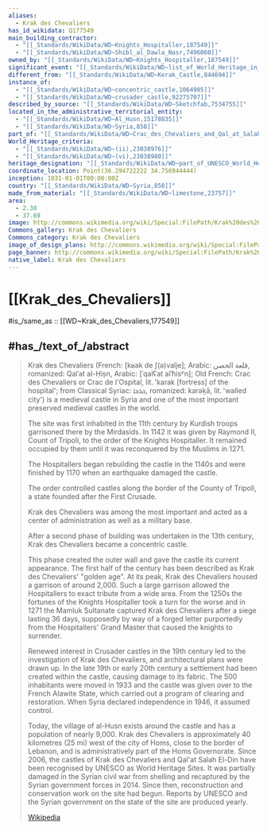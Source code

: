```yaml
---
aliases:
  - Krak des Chevaliers
has_id_wikidata: Q177549
main_building_contractor:
  - "[[_Standards/WikiData/WD~Knights_Hospitaller,187549]]"
  - "[[_Standards/WikiData/WD~Shibl_al_Dawla_Nasr,7496060]]"
owned_by: "[[_Standards/WikiData/WD~Knights_Hospitaller,187549]]"
significant_event: "[[_Standards/WikiData/WD~list_of_World_Heritage_in_Danger,222384]]"
different_from: "[[_Standards/WikiData/WD~Kerak_Castle,844694]]"
instance_of:
  - "[[_Standards/WikiData/WD~concentric_castle,1064905]]"
  - "[[_Standards/WikiData/WD~crusader_castle,92275707]]"
described_by_source: "[[_Standards/WikiData/WD~Sketchfab,7534755]]"
located_in_the_administrative_territorial_entity:
  - "[[_Standards/WikiData/WD~Al_Husn,15178835]]"
  - "[[_Standards/WikiData/WD~Syria,858]]"
part_of: "[[_Standards/WikiData/WD~Crac_des_Chevaliers_and_Qal_at_Salah_El_Din,15604681]]"
World_Heritage_criteria:
  - "[[_Standards/WikiData/WD~(ii),23038976]]"
  - "[[_Standards/WikiData/WD~(vi),23038980]]"
heritage_designation: "[[_Standards/WikiData/WD~part_of_UNESCO_World_Heritage_Site,43113623]]"
coordinate_location: Point(36.294722222 34.756944444)
inception: 1031-01-01T00:00:00Z
country: "[[_Standards/WikiData/WD~Syria,858]]"
made_from_material: "[[_Standards/WikiData/WD~limestone,23757]]"
area:
  - 2.38
  - 37.69
image: http://commons.wikimedia.org/wiki/Special:FilePath/Krak%20des%20Chevaliers%2001.jpg
Commons_gallery: Krak des Chevaliers
Commons_category: Krak des Chevaliers
image_of_design_plans: http://commons.wikimedia.org/wiki/Special:FilePath/Krak%20des%20chevaliers%20-%20plan.jpg
page_banner: http://commons.wikimedia.org/wiki/Special:FilePath/Krak%20des%20Chevaliers%20banner.jpg
native_label: Krak des Chevaliers
---
```


# [[Krak_des_Chevaliers]] 

#is_/same_as :: [[WD~Krak_des_Chevaliers,177549]] 

## #has_/text_of_/abstract 

> Krak des Chevaliers (French: [kʁak de ʃ(ə)valje]; Arabic: قلعة الحصن, romanized: Qalʿat al-Ḥiṣn, 
> Arabic: [ˈqalʕat alˈħisˤn]; Old French: Crac des Chevaliers or Crac de l'Ospital, 
> lit. 'karak [fortress] of the hospital'; from Classical Syriac: ܟܪܟܐ, romanized: karəḵā, lit. 'walled city') 
> is a medieval castle in Syria and one of the most important preserved medieval castles in the world. 
> 
> The site was first inhabited in the 11th century by Kurdish troops 
> garrisoned there by the Mirdasids. 
> In 1142 it was given by Raymond II, Count of Tripoli, to the order of the Knights Hospitaller. 
> It remained occupied by them until it was reconquered by the Muslims in 1271.
>
> The Hospitallers began rebuilding the castle in the 1140s 
> and were finished by 1170 when an earthquake damaged the castle. 
> 
> The order controlled castles along the border of the County of Tripoli, 
> a state founded after the First Crusade. 
> 
> Krak des Chevaliers was among the most important 
> and acted as a center of administration as well as a military base. 
> 
> After a second phase of building was undertaken in the 13th century, 
> Krak des Chevaliers became a concentric castle. 
> 
> This phase created the outer wall and gave the castle its current appearance. The first half of the century has been described as Krak des Chevaliers' "golden age". At its peak, Krak des Chevaliers housed a garrison of around 2,000. Such a large garrison allowed the Hospitallers to exact tribute from a wide area. From the 1250s the fortunes of the Knights Hospitaller took a turn for the worse and in 1271 the Mamluk Sultanate captured Krak des Chevaliers after a siege lasting 36 days, supposedly by way of a forged letter purportedly from the Hospitallers' Grand Master that caused the knights to surrender.
>
> Renewed interest in Crusader castles in the 19th century led to the investigation of Krak des Chevaliers, and architectural plans were drawn up. In the late 19th or early 20th century a settlement had been created within the castle, causing damage to its fabric. The 500 inhabitants were moved in 1933 and the castle was given over to the French Alawite State, which carried out a program of clearing and restoration. When Syria declared independence in 1946, it assumed control.
>
> Today, the village of al-Husn exists around the castle and has a population of nearly 9,000. Krak des Chevaliers is approximately 40 kilometres (25 mi) west of the city of Homs, close to the border of Lebanon, and is administratively part of the Homs Governorate. Since 2006, the castles of Krak des Chevaliers and Qal'at Salah El-Din have been recognised by UNESCO as World Heritage Sites. It was partially damaged in the Syrian civil war from shelling and recaptured by the Syrian government forces in 2014. Since then, reconstruction and conservation work on the site had begun. Reports by UNESCO and the Syrian government on the state of the site are produced yearly.
>
> [Wikipedia](https://en.wikipedia.org/wiki/Krak%20des%20Chevaliers) 

